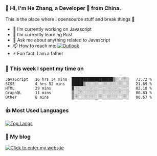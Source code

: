 ### 👋 Hi, I'm He Zhang, a Developer 🚀 from China.

This is the place where I opensource stuff and break things :rofl:

- 🔭  I’m currently working on Javascript
- 🌱  I’m currently learning Rust
- 💬  Ask me about anything related to Javascript
- 📫  How to reach me: [![Outlook](https://img.shields.io/badge/-Outlook-0078D4?style=flat&logo=Microsoft-Outlook&logoColor=white)](mailto:zhanghecool@outlook.com)
- ⚡  Fun fact: I am a father

### 💪 This week I spent my time on 
<!--START_SECTION:waka-->
```text
JavaScript   16 hrs 34 mins  ██████████████████▒░░░░░░   73.72 % 
SCSS         4 hrs 52 mins   █████▒░░░░░░░░░░░░░░░░░░░   21.69 % 
HTML         29 mins         ▓░░░░░░░░░░░░░░░░░░░░░░░░   02.18 % 
GraphQL      11 mins         ▒░░░░░░░░░░░░░░░░░░░░░░░░   00.83 % 
Other        8 mins          ▒░░░░░░░░░░░░░░░░░░░░░░░░   00.67 % 
```
<!--END_SECTION:waka-->

### 👍 Most Used Languages
[![Top Langs](https://github-readme-stats.vercel.app/api/top-langs/?username=zhanghecool&layout=compact)](https://zhanghe.cool)

### 🌈 My blog 
[![Click to enter my website](https://cdn.jsdelivr.net/gh/zhanghecool/assets/images/gif/zhanghecools.gif)](https://zhanghe.cool)
